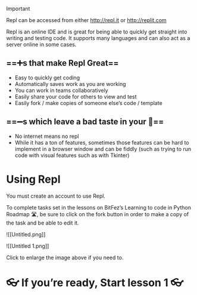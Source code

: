 > [!important]  
> Repl can be accessed from either http://repl.it or http://replit.com  

  

Repl is an online IDE and is great for being able to quickly get straight into writing and testing code. It supports many languages and can also act as a server online in some cases.

  

## ==➕s that make Repl Great==

- Easy to quickly get coding
- Automatically saves work as you are working
- You can work in teams collaboratively
- Easily share your code for others to view and test
- Easily fork / make copies of someone else’s code / template

  

## ==➖s which leave a bad taste in your 👄==

- No internet means no repl
- While it has a ton of features, sometimes those features can be hard to implement in a browser window and can be fiddly (such as trying to run code with visual features such as with Tkinter)

  

# Using Repl

You must create an account to use Repl.

To complete tasks set in the lessons on BitFez’s Learning to code in Python Roadmap 🛣, be sure to click on the fork button in order to make a copy of the task and be able to edit it.

![[Untitled.png]]

  

![[Untitled 1.png]]

Click to enlarge the image above if you need to.

  

# 👓 If you’re ready, Start lesson 1 👓